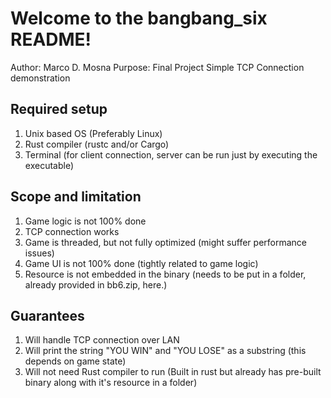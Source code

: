 # Welcome to the bangbang_six README!
Author: Marco D. Mosna
Purpose: Final Project Simple TCP Connection demonstration

## Required  setup
1. Unix based OS (Preferably Linux)
2. Rust compiler (rustc and/or Cargo)
3. Terminal (for client connection, server can be run just by executing the executable)

## Scope and limitation
1. Game logic is not 100% done
2. TCP connection works
3. Game is threaded, but not fully optimized (might suffer performance issues)
4. Game UI is not 100% done (tightly related to game logic)
5. Resource is not embedded in the binary (needs to be put in a folder, already provided in bb6.zip, here.)

## Guarantees
1. Will handle TCP connection over LAN
2. Will print the string "YOU WIN" and "YOU LOSE" as a substring (this depends on game state)
3. Will not need Rust compiler to run (Built in rust but already has pre-built binary along with it's resource in a folder)
